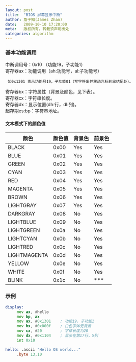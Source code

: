 ```yaml
---
layout: post
title:  "BIOS 屏幕显示中断"
author: 詹子知(James Zhan)
date:   2009-10-10 17:20:00
meta:   版权所有，转载须声明出处
categories: algorithm
---
```


### 基本功能调用
中断调用号：0x10 （功能19，子功能1）    
寄存器ax：功能调用（ah:功能号，al:子功能号）

     如0x1301 表示功能号19，子功能01（写字符串并移动光标到串结尾处）。
     
寄存器bx：字符属性（背景及颜色，见下表）。    
寄存器cx：字符串长度。    
寄存器dx：显示位置(dh:行，dl:列)。    
起存期es:bp：字符串地址。


#### 文本模式下的颜色值

颜色 | 颜色值 | 背景色 | 前景色
--- | --- | --- | ---
BLACK | 0x00 | Yes | Yes
BLUE | 0x01 | Yes | Yes
GREEN | 0x02 | Yes | Yes
CYAN | 0x03 | Yes | Yes
RED | 0x04 | Yes | Yes
MAGENTA | 0x05 | Yes | Yes
BROWN | 0x06 | Yes | Yes
LIGHTGRAY | 0x07 | Yes | Yes
DARKGRAY | 0x08 | No | Yes
LIGHTBLUE | 0x09 | No |Yes 
LIGHTGREEN | 0x0a | No | Yes
LIGHTCYAN | 0x0b | No | Yes
LIGHTRED | 0x0c | No | Yes
LIGHTMAGENTA | 0x0d | No | Yes
YELLOW | 0x0e | No | Yes
WHITE | 0x0f | No | Yes 
BLINK | 0x1c | No | ***



### 示例
~~~asm
display:
     mov ax, #hello
     mov bp, ax
     mov ax, #0x1301    ; 功能19，子功能1
     mov bx, #0x000f    ; 白色字体无背景
     mov cx, #20        ; 字体长度为20
     mov dx, #0x1104    ; 显示在第17行，5列
     int 0x10

hello: .ascii "Hello OS world..."
     .byte 13,10
~~~